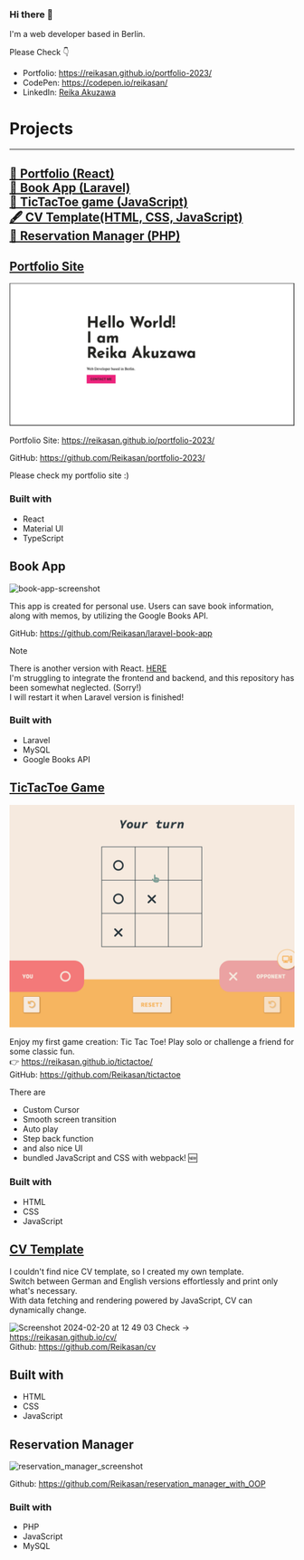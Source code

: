### Hi there 👋
I'm a web developer based in Berlin.

Please Check :point_down:
- Portfolio: https://reikasan.github.io/portfolio-2023/
- CodePen: https://codepen.io/reikasan/
- LinkedIn: [Reika Akuzawa](https://www.linkedin.com/in/reika-akuzawa-8271b7242/)

# Projects
---
[🌵 Portfolio (React)](#portfolio-site)<br/>
[📖 Book App (Laravel)](#book-app)<br/>
[🍰 TicTacToe game (JavaScript)](#tictactoe-game)<br/>
[🖋️ CV Template(HTML, CSS, JavaScript)](#cv-template)<br/>
[🍝 Reservation Manager (PHP)](#reservation-manager)<br/>
---

## [Portfolio Site](https://reikasan.github.io/portfolio-2023/)
<img alt="portfolio-screenshot" src="https://github.com/Reikasan/photo_for_codepen/blob/main/ogp-img(2).png?raw=true" data-hpc="true" class="Box-sc-g0xbh4-0 kzRgrI">

Portfolio Site: <https://reikasan.github.io/portfolio-2023/>

GitHub: <https://github.com/Reikasan/portfolio-2023/>

Please check my portfolio site :)

### Built with
- React
- Material UI
- TypeScript

  
## Book App
<img alt="book-app-screenshot" src="https://github.com/Reikasan/Reikasan/assets/68085523/67c0d2dc-9de2-4477-9529-e75fb0d8ecb0">

This app is created for personal use. Users can save book information, along with memos, by utilizing the Google Books API.

GitHub: https://github.com/Reikasan/laravel-book-app
> [!NOTE]
> There is another version with React. [HERE](https://github.com/Reikasan/Book-app) <br/>
> I'm struggling to integrate the frontend and backend, and this repository has been somewhat neglected. (Sorry!) <br/>
> I will restart it when Laravel version is finished!


### Built with 
- Laravel
- MySQL
- Google Books API

## [TicTacToe Game](https://reikasan.github.io/tictactoe/)
<img alt="tictactoe screenshot" src="https://github.com/Reikasan/photo_for_codepen/blob/main/Screenshot%202024-03-06%20at%2017.08.56.png?raw=true">

Enjoy my first game creation: Tic Tac Toe! Play solo or challenge a friend for some classic fun.<br/>
👉 https://reikasan.github.io/tictactoe/<br/>
GitHub: https://github.com/Reikasan/tictactoe<br/>

There are
-  Custom Cursor
-  Smooth screen transition
-  Auto play
-  Step back function
-  and also nice UI
-  bundled JavaScript and CSS with webpack! 🆕

### Built with 
- HTML
- CSS
- JavaScript


## [CV Template](https://reikasan.github.io/cv/)
I couldn't find nice CV template, so I created my own template.<br/>
Switch between German and English versions effortlessly and print only what's necessary. <br/>
With data fetching and rendering powered by JavaScript, CV can dynamically change. 

![Screenshot 2024-02-20 at 12 49 03](https://github.com/Reikasan/Reikasan/assets/68085523/853b3004-1817-4ea5-81f7-24483d715168)
Check -> https://reikasan.github.io/cv/<br/>
Github: https://github.com/Reikasan/cv

## Built with
- HTML
- CSS
- JavaScript

## Reservation Manager
<img src="https://user-images.githubusercontent.com/68085523/167089689-009bf759-55af-458b-88d2-cf1fe1aae866.jpg" alt="reservation_manager_screenshot" style="max-width: 100%;">

Github: https://github.com/Reikasan/reservation_manager_with_OOP

### Built with
- PHP
- JavaScript
- MySQL
